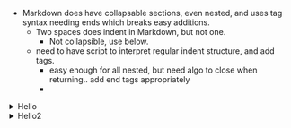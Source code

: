 - Markdown does have collapsable sections, even nested, and uses tag syntax needing ends which breaks easy additions.
  - Two spaces does indent in Markdown, but not one. 
    - Not collapsible, use below.
  - need to have script to interpret regular indent structure, and add tags. 
    - easy enough for all nested, but need algo to close when returning.. add end tags appropriately
    - 
       
<details><summary>
Hello
</summary><blockquote>
  
<details><summary>
  World
</summary><blockquote>
  
<details><summary>
    :smile:
</summary><blockquote>
</blockquote></details>
  
<details><summary>
  World2
</summary><blockquote>
</blockquote></details>
</blockquote></details>
</blockquote></details>
  
<details><summary>
Hello2
</summary><blockquote>
</blockquote></details>
